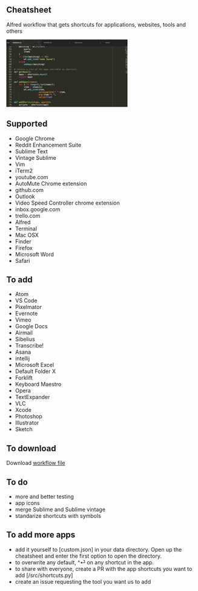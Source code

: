 Cheatsheet
----------

Alfred workflow that gets shortcuts for applications, websites, tools and others

![Sublime demo](/sublime_demo.gif)

Supported
---------
- Google Chrome
- Reddit Enhancement Suite
- Sublime Text
- Vintage Sublime
- Vim
- iTerm2
- youtube.com
- AutoMute Chrome extension
- github.com
- Outlook
- Video Speed Controller chrome extension
- inbox.google.com
- trello.com
- Alfred
- Terminal
- Mac OSX
- Finder
- Firefox
- Microsoft Word
- Safari

To add
------
- Atom
- VS Code
- Pixelmator
- Evernote
- Vimeo
- Google Docs
- Airmail
- Sibelius
- Transcribe!
- Asana
- intellij
- Microsoft Excel
- Default Folder X
- Forklift
- Keyboard Maestro
- Opera
- TextExpander
- VLC
- Xcode
- Photoshop
- Illustrator
- Sketch

To download
-----------
Download [workflow file](https://github.com/mutdmour/alfred-workflow-cheatsheet/raw/master/Cheatsheet.alfredworkflow)

To do
------
- more and better testing
- app icons
- merge Sublime and Sublime vintage
- standarize shortcuts with symbols

To add more apps
----------------
- add it yourself to [custom.json] in your data directory. Open up the cheatsheet and enter the first option to open the directory.
- to overwrite any default, ^⏎ on any shortcut in the app.
- to share with everyone, create a PR with the app shortcuts you want to add [/src/shortcuts.py]
- create an issue requesting the tool you want us to add
